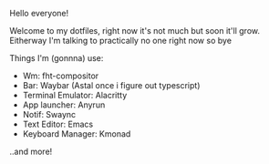 Hello everyone!

Welcome to my dotfiles, right now it's not much but soon it'll grow.
Eitherway I'm talking to practically no one right now so bye

Things I'm (gonnna) use:
- Wm: fht-compositor
- Bar: Waybar (Astal once i figure out typescript)
- Terminal Emulator: Alacritty
- App launcher: Anyrun
- Notif: Swaync
- Text Editor: Emacs
- Keyboard Manager: Kmonad


..and more! 
